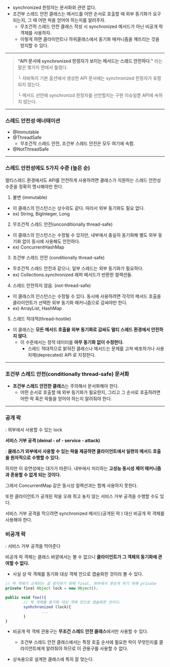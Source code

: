 - synchronized 한정자는 문서화와 관련 없다.
- 조건부 스레드 안전 클래스는 메서드를 어떤 순서로 호출할 때 외부 동기화가 요구되는지, 그 때 어떤 락을 얻어야 하는지를 알려주자.
    - 무조건적 스레드 안전 클래스 작성 시 synchronized 메서드가 아닌 비공개 락 객체를 사용하자.
    - 이렇게 하면 클라이언트나 하위클래스에서 동기화 매커니즘을 깨뜨리는 것을 방지할 수 있다.
    

---

> **“API 문서에 synchronized 한정자가 보이는 메서드는 스레드 안전하다.”** 라는 말은 몇가지 면에서 틀렸다.
> 
> 
> └ 자바독이 기본 옵션에서 생성한 API 문서에는 synchronized 한정자가 포함되지 않는다. 
> 
> └ 메서드 선언에 synchronizd 한정자를 선언할지는 구현 이슈일뿐 API에 속하지 않는다.
> 

---

### 스레드 안전성 애너테이션

- @Immutable
- @ThreadSafe
    - 무조건적 스레드 안전, 조건부 스레드 안전은 모두 여기에 속함.
- @NotThreadSafe

---

### 스레드 안전성에도 5가지 수준  (높은 순)

멀티스레드 환경에서도 API를 안전하게 사용하려면 클래스가 지원하는 스레드 안전성 수준을 정확히 명시해야만 한다. 

1) 불변 (immutable)

  - 이 클래스의 인스턴스는 상수와도 같다. 따라서 외부 동기화도 필요 없다.
  - ex) String, BigInteger, Long

2) 무조건적 스레드 안전(unconditionally thread-safe)

  - 이 클래스의 인스턴스는 수정될 수 있지만, 내부에서 충실히 동기화해 별도 외부 동기화 없이 동시에 사용해도 안전하다.
  - ex) ConcurrentHashMap

3) 조건부 스레드 안전 (conditionally thread-safe)

  - 무조건적 스레드 안전과 같으나, 일부 스레드는 외부 동기화가 필요하다.
  - ex) Collections.synchronized 래퍼 메서드가 반환한 컬렉션들.

4) 스레드 안전하지 않음. (not-thread-safe)

  - 이 클래스의 인스턴스는 수정될 수 있다. 동시에 사용하려면 각각의 메서드 호출을 클라이언트가 선택한 외부 동기화 매커니즘으로 감싸야만 한다.
  - ex) ArrayList, HashMap

5) 스레드 적대적(thread-hostile)

  - 이 클래스는 **모든 메서드 호출을 외부 동기화로 감싸도 멀티 스레드 환경에서 안전하지 않다.**
      - 이 수준에서는 정적 데이터를 **아무 동기화 없이 수정한다.**
          - 스레드 적대적으로 밝혀진 클래스나 메서드는 문제를 고쳐 배포하거나 사용 자제(deprecated) API 로 지정한다.

---

### 조건부 스레드 안전(conditionally thread-safe) 문서화

- **조건부 스레드 안전한 클래스**는 주의해서 문서화해야 한다.
    - 어떤 순서로 호출할 때 외부 동기화가 필요한지, 그리고 그 순서로 호출하려면 어떤 락 혹은 락들을 얻어야 하는지 알려줘야 한다.

---

### 공개 락

: 외부에서 사용할 수 있는 lock

**서비스 거부 공격 (deinal - of - service - attack)**

: **클래스가 외부에서 사용할 수 있는 락을 제공하면 클라이언트에서 일련의 메서드 호출을 원자적으로 수행할 수 있다.** 

하지만 이 유연성에는 대가가 따른다. 내부에서 처리하는 **고성능 동시성 제어 매커니즘과 혼용할 수 없게 되는 것이다.** 

그래서 ConcurrentMap 같은 동시성 컬렉션과는 함께 사용하지 못한다. 

또한 클라이언트가 공개된 락을 오래 쥐고 놓지 않는 서비스 거부 공격을 수행할 수도 있다. 

서비스 거부 공격을 막으려면 synchronized 메서드(공개된 락 ) 대신 비공개 락 객체를 사용해야 한다.

### 비공개 락

: 서비스 거부 공격을 막아준다

비공개 락 객체는 클래스 바깥에서는 볼 수 없으니 **클라이언트가 그 객체의 동기화에 관여할 수 없다.**

- 사실 상 락 객체를 동기화 대상 객체 안으로 캡슐화한 것이라 볼 수 있다.

```jsx
// 락 객체가 교체되는 걸 방지하기 위해 final, 외부에서 못보게 하기 위해 private
private final Object lock = new Object();

public void foo(){
		// 락 객체를 동기화 대상 객체 안으로 캡슐화한 것이다.
		synhchronized (lock){
				...
		}
}
```

- 비공개 락 객체 관용구는 **무조건 스레드 안전 클래스**에서만 사용할 수 있다.
    - 조건부 스레드 안전 클래스에서는 특정 호출 순서에 필요한 락이 무엇인지를 클라이언트에게 알려줘야 하므로 이 관용구를 사용할 수 없다.

- 상속용으로 설계한 클래스에 특히 잘 맞는다.
